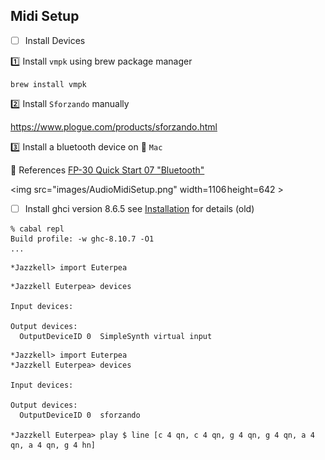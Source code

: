 ## Midi Setup

- [ ] Install Devices

:one: Install `vmpk` using brew package manager

```
brew install vmpk
```

:two: Install `Sforzando` manually

https://www.plogue.com/products/sforzando.html

:three: Install a bluetooth device on :apple: `Mac`


:bookmark: References [FP-30 Quick Start 07 "Bluetooth"](https://www.youtube.com/watch?v=OtDxVKbbnFo&t=22s)





<img src="images/AudioMidiSetup.png" width=1106 height=642 > </img>


- [ ] Install ghci version 8.6.5 see [Installation](http://www.euterpea.com/download-and-installation/) for details (old)

```
% cabal repl
Build profile: -w ghc-8.10.7 -O1
...
```

```
*Jazzkell> import Euterpea
```

```
*Jazzkell Euterpea> devices

Input devices: 

Output devices: 
  OutputDeviceID 0	SimpleSynth virtual input
```


```
*Jazzkell> import Euterpea
*Jazzkell Euterpea> devices

Input devices: 

Output devices: 
  OutputDeviceID 0	sforzando

*Jazzkell Euterpea> play $ line [c 4 qn, c 4 qn, g 4 qn, g 4 qn, a 4 qn, a 4 qn, g 4 hn]
```


